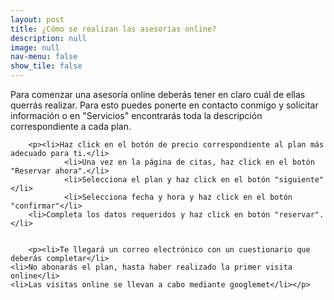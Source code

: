 ```yaml
---
layout: post
title: ¿Cómo se realizan las asesorías online?
description: null
image: null
nav-menu: false
show_tile: false
---
```


<p>Para comenzar una asesoría online deberás tener en claro cuál de ellas querrás realizar. Para esto puedes ponerte en contacto conmigo y solicitar información o en "Servicios" encontrarás toda la descripción correspondiente a cada plan.</p>

        <p><li>Haz click en el botón de precio correspondiente al plan más adecuado para ti.</li>
				<li>Una vez en la página de citas, haz click en el botón "Reservar ahora".</li>
				<li>Selecciona el plan y haz click en el botón "siguiente"</li>
				<li>Selecciona fecha y hora y haz click en el botón "confirmar"</li>
        <li>Completa los datos requeridos y haz click en botón "reservar".</li>
        
        
        <p><li>Te llegará un correo electrónico con un cuestionario que deberás completar</li>
	<li>No abonarás el plan, hasta haber realizado la primer visita online</li>
	<li>Las visitas online se llevan a cabo mediante googlemet</li></p>
